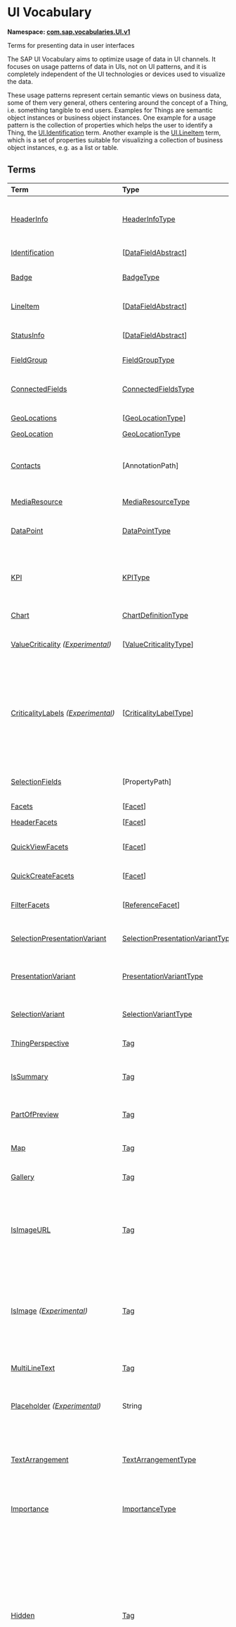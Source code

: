 # UI Vocabulary
**Namespace: [com.sap.vocabularies.UI.v1](UI.xml)**

Terms for presenting data in user interfaces

The SAP UI Vocabulary aims to optimize usage of data in UI channels.
It focuses on usage patterns of data in UIs, not on UI patterns, and it is completely independent of the
UI technologies or devices used to visualize the data.

These usage patterns represent certain semantic views on business data, some of them very general,
others centering around the concept of a Thing, i.e. something tangible to end users.
Examples for Things are semantic object instances or business object instances.
One example for a usage pattern is the collection of properties which helps the user to identify a Thing,
the [UI.Identification](#Identification) term.
Another example is the [UI.LineItem](#LineItem) term, which is a set of properties suitable for visualizing
a collection of business object instances, e.g. as a list or table.


## Terms

Term|Type|Description
:---|:---|:----------
[HeaderInfo](UI.xml#L58)|[HeaderInfoType](#HeaderInfoType)|<a name="HeaderInfo"></a>Information for the header area of an entity representation. HeaderInfo is mandatory for main entity types of the model
[Identification](UI.xml#L105)|\[[DataFieldAbstract](#DataFieldAbstract)\]|<a name="Identification"></a>Collection of fields identifying the object
[Badge](UI.xml#L110)|[BadgeType](#BadgeType)|<a name="Badge"></a>Information usually displayed in the form of a business card
[LineItem](UI.xml#L137)|\[[DataFieldAbstract](#DataFieldAbstract)\]|<a name="LineItem"></a>Collection of data fields for representation in a table or list
[StatusInfo](UI.xml#L142)|\[[DataFieldAbstract](#DataFieldAbstract)\]|<a name="StatusInfo"></a>Collection of data fields describing the status of an entity
[FieldGroup](UI.xml#L147)|[FieldGroupType](#FieldGroupType)|<a name="FieldGroup"></a>Group of fields with an optional label
[ConnectedFields](UI.xml#L161)|[ConnectedFieldsType](#ConnectedFieldsType)|<a name="ConnectedFields"></a>Group of semantically connected fields with a representation template and an optional label ([Example](UI.xml#L163))
[GeoLocations](UI.xml#L226)|\[[GeoLocationType](#GeoLocationType)\]|<a name="GeoLocations"></a>Collection of geographic locations
[GeoLocation](UI.xml#L230)|[GeoLocationType](#GeoLocationType)|<a name="GeoLocation"></a>Geographic location
[Contacts](UI.xml#L250)|\[AnnotationPath\]|<a name="Contacts"></a>Collection of contacts<p>Each collection item MUST reference an annotation of a Communication.Contact</p>
[MediaResource](UI.xml#L261)|[MediaResourceType](#MediaResourceType)|<a name="MediaResource"></a>Properties that describe a media resource
[DataPoint](UI.xml#L315)|[DataPointType](#DataPointType)|<a name="DataPoint"></a>Visualization of a single point of data, typically a number; may also be textual, e.g. a status value
[KPI](UI.xml#L619)|[KPIType](#KPIType)|<a name="KPI"></a>A Key Performance Indicator (KPI) bundles a SelectionVariant and a DataPoint, and provides details for progressive disclosure
[Chart](UI.xml#L665)|[ChartDefinitionType](#ChartDefinitionType)|<a name="Chart"></a>Visualization of multiple data points
[ValueCriticality](UI.xml#L859) *([Experimental](Common.md#Experimental))*|\[[ValueCriticalityType](#ValueCriticalityType)\]|<a name="ValueCriticality"></a>Assign criticalities to primitive values. This information can be used for semantic coloring.
[CriticalityLabels](UI.xml#L872) *([Experimental](Common.md#Experimental))*|\[[CriticalityLabelType](#CriticalityLabelType)\]|<a name="CriticalityLabels"></a>Assign labels to criticalities. This information can be used for semantic coloring. When applied to a property, a label for a criticality must be provided, if more than one value of the annotated property has been assigned to the same criticality. There must be no more than one label per criticality.
[SelectionFields](UI.xml#L893)|\[PropertyPath\]|<a name="SelectionFields"></a>Properties that might be relevant for filtering a collection of entities of this type
[Facets](UI.xml#L901)|\[[Facet](#Facet)\]|<a name="Facets"></a>Collection of facets
[HeaderFacets](UI.xml#L905)|\[[Facet](#Facet)\]|<a name="HeaderFacets"></a>Facets for additional object header information
[QuickViewFacets](UI.xml#L909)|\[[Facet](#Facet)\]|<a name="QuickViewFacets"></a>Facets that may be used for a quick overview of the object
[QuickCreateFacets](UI.xml#L913)|\[[Facet](#Facet)\]|<a name="QuickCreateFacets"></a>Facets that may be used for a (quick) create of the object
[FilterFacets](UI.xml#L917)|\[[ReferenceFacet](#ReferenceFacet)\]|<a name="FilterFacets"></a>Facets that reference UI.FieldGroup annotations to group filterable fields
[SelectionPresentationVariant](UI.xml#L978)|[SelectionPresentationVariantType](#SelectionPresentationVariantType)|<a name="SelectionPresentationVariant"></a>A SelectionPresentationVariant bundles a Selection Variant and a Presentation Variant
[PresentationVariant](UI.xml#L1002)|[PresentationVariantType](#PresentationVariantType)|<a name="PresentationVariant"></a>Defines how the result of a queried collection of entities is shaped and how this result is displayed
[SelectionVariant](UI.xml#L1081)|[SelectionVariantType](#SelectionVariantType)|<a name="SelectionVariant"></a>A SelectionVariant denotes a combination of parameters and filters to query the annotated entity set
[ThingPerspective](UI.xml#L1213)|[Tag](https://github.com/oasis-tcs/odata-vocabularies/blob/master/vocabularies/Org.OData.Core.V1.md#Tag)|<a name="ThingPerspective"></a>The annotated term is a Thing Perspective
[IsSummary](UI.xml#L1216)|[Tag](https://github.com/oasis-tcs/odata-vocabularies/blob/master/vocabularies/Org.OData.Core.V1.md#Tag)|<a name="IsSummary"></a>This Facet and all included Facets are the summary of the thing. At most one Facet of a thing can be tagged with this term
[PartOfPreview](UI.xml#L1220)|[Tag](https://github.com/oasis-tcs/odata-vocabularies/blob/master/vocabularies/Org.OData.Core.V1.md#Tag)|<a name="PartOfPreview"></a>This Facet and all included Facets are part of the Thing preview
[Map](UI.xml#L1224)|[Tag](https://github.com/oasis-tcs/odata-vocabularies/blob/master/vocabularies/Org.OData.Core.V1.md#Tag)|<a name="Map"></a>Target MUST reference a UI.GeoLocation, Communication.Address or a collection of these
[Gallery](UI.xml#L1228)|[Tag](https://github.com/oasis-tcs/odata-vocabularies/blob/master/vocabularies/Org.OData.Core.V1.md#Tag)|<a name="Gallery"></a>Target MUST reference a UI.MediaResource
[IsImageURL](UI.xml#L1233)|[Tag](https://github.com/oasis-tcs/odata-vocabularies/blob/master/vocabularies/Org.OData.Core.V1.md#Tag)|<a name="IsImageURL"></a>Properties and terms annotated with this term MUST contain a valid URL referencing an resource with a MIME type image<p>Can be annotated with:<ul><li>[IsNaturalPerson](Common.md#IsNaturalPerson)</li></ul></p>
[IsImage](UI.xml#L1243) *([Experimental](Common.md#Experimental))*|[Tag](https://github.com/oasis-tcs/odata-vocabularies/blob/master/vocabularies/Org.OData.Core.V1.md#Tag)|<a name="IsImage"></a>Properties annotated with this term MUST be a stream property annotated with a MIME type image<p>Can be annotated with:<ul><li>[IsNaturalPerson](Common.md#IsNaturalPerson)</li></ul></p>
[MultiLineText](UI.xml#L1254)|[Tag](https://github.com/oasis-tcs/odata-vocabularies/blob/master/vocabularies/Org.OData.Core.V1.md#Tag)|<a name="MultiLineText"></a>Properties annotated with this annotation should be rendered as multi-line text (e.g. text area)
[Placeholder](UI.xml#L1259) *([Experimental](Common.md#Experimental))*|String|<a name="Placeholder"></a>A short, human-readable text that gives a hint or an example to help the user with data entry
[TextArrangement](UI.xml#L1265)|[TextArrangementType](#TextArrangementType)|<a name="TextArrangement"></a>Describes the arrangement of a code or ID value and its text<p>If used for a single property the Common.Text annotation is annotated</p>
[Importance](UI.xml#L1292)|[ImportanceType](#ImportanceType)|<a name="Importance"></a>Expresses the importance of e.g. a DataField or an annotation
[Hidden](UI.xml#L1307)|[Tag](https://github.com/oasis-tcs/odata-vocabularies/blob/master/vocabularies/Org.OData.Core.V1.md#Tag)|<a name="Hidden"></a>Properties or facets (see UI.Facet) annotated with this term will not be rendered if the annotation evaluates to true.<p>Hidden properties usually carry technical information that is used for application control and is of no direct interest to end users. The annotation value may be an expression to dynamically hide or render the annotated feature. If a navigation property is annotated with `Hidden` true, all subsequent parts are hidden - independent of their own potential `Hidden` annotations.</p>
[CreateHidden](UI.xml#L1315)|[Tag](https://github.com/oasis-tcs/odata-vocabularies/blob/master/vocabularies/Org.OData.Core.V1.md#Tag)|<a name="CreateHidden"></a>EntitySets annotated with this term can control the visibility of the Create operation dynamically<p>The annotation value should be a path to another property from a related entity.</p>
[UpdateHidden](UI.xml#L1320)|[Tag](https://github.com/oasis-tcs/odata-vocabularies/blob/master/vocabularies/Org.OData.Core.V1.md#Tag)|<a name="UpdateHidden"></a>EntitySets annotated with this term can control the visibility of the Edit/Save operation dynamically<p>The annotation value should be a path to another property from the same or a related entity.</p>
[DeleteHidden](UI.xml#L1325)|[Tag](https://github.com/oasis-tcs/odata-vocabularies/blob/master/vocabularies/Org.OData.Core.V1.md#Tag)|<a name="DeleteHidden"></a>EntitySets annotated with this term can control the visibility of the Delete operation dynamically<p>The annotation value should be a path to another property from the same or a related entity.</p>
[HiddenFilter](UI.xml#L1330)|[Tag](https://github.com/oasis-tcs/odata-vocabularies/blob/master/vocabularies/Org.OData.Core.V1.md#Tag)|<a name="HiddenFilter"></a>Properties annotated with this term will not be rendered as filter criteria if the annotation evaluates to true.<p>Properties annotated with `HiddenFilter` are intended as parts of a `$filter` expression that cannot be directly influenced by end users. The properties will be rendered in all other places, e.g. table columns or form fields. This is in contrast to properties annotated with [Hidden](#Hidden) that are not rendered at all. If a navigation property is annotated with `HiddenFilter` true, all subsequent parts are hidden in filter - independent of their own potential `HiddenFilter` annotations.</p>
[DataFieldDefault](UI.xml#L1339)|[DataFieldAbstract](#DataFieldAbstract)|<a name="DataFieldDefault"></a>Default representation of a property as a datafield, e.g. when the property is added as a table column or form field via personalization<p>Only concrete subtypes of [DataFieldAbstract](#DataFieldAbstract) can be used for a DataFieldDefault. For type [DataField](#DataField) and its subtypes the annotation target SHOULD be the same property that is referenced via a path expression in the `Value` of the datafield.</p>
[Criticality](UI.xml#L1524)|[CriticalityType](#CriticalityType)|<a name="Criticality"></a>Service-calculated criticality, alternative to UI.CriticalityCalculation
[CriticalityCalculation](UI.xml#L1528)|[CriticalityCalculationType](#CriticalityCalculationType)|<a name="CriticalityCalculation"></a>Parameters for client-calculated criticality, alternative to UI.Criticality
[OrderBy](UI.xml#L1532) *([Experimental](Common.md#Experimental))*|PropertyPath|<a name="OrderBy"></a>Sort by the referenced property instead of by the annotated property<p>Example: annotated property `SizeCode` has string values XS, S, M, L, XL, referenced property SizeOrder has numeric values -2, -1, 0, 1, 2. Numeric ordering by SizeOrder will be more understandable than lexicographic ordering by SizeCode.</p>
[ParameterDefaultValue](UI.xml#L1538) *([Experimental](Common.md#Experimental))*|PrimitiveType|<a name="ParameterDefaultValue"></a>Define default values for action parameters<p>For unbound actions the default value can either be a constant expression, or a dynamic expression using absolute paths, e.g. singletons or function import results. Whereas for bound actions the bound entity and its properties and associated properties can be used as default values</p>
[RecommendationState](UI.xml#L1545)|[RecommendationStateType](#RecommendationStateType)|<a name="RecommendationState"></a>Indicates whether a field contains or has a recommended value<p>Intelligent systems can help users by recommending input the user may "prefer".</p>
[RecommendationList](UI.xml#L1575)|[RecommendationListType](#RecommendationListType)|<a name="RecommendationList"></a>Specifies how to get a list of recommended values for a property or parameter<p>Intelligent systems can help users by recommending input the user may "prefer".</p>
[ExcludeFromNavigationContext](UI.xml#L1607)|[Tag](https://github.com/oasis-tcs/odata-vocabularies/blob/master/vocabularies/Org.OData.Core.V1.md#Tag)|<a name="ExcludeFromNavigationContext"></a>The contents of this property must not be propagated to the app-to-app navigation context

## <a name="HeaderInfoType"></a>[HeaderInfoType](UI.xml#L62)


Property|Type|Description
:-------|:---|:----------
[TypeName](UI.xml#L63)|String|Name of the main entity type
[TypeNamePlural](UI.xml#L67)|String|Plural form of the name of the main entity type
[Title](UI.xml#L71)|[DataFieldAbstract](#DataFieldAbstract)|Title, e.g. for overview pages<p>This can be a [DataField](#DataField) and any of its children, or a [DataFieldForAnnotation](#DataFieldForAnnotation) targeting [ConnectedFields](#ConnectedFields).</p>
[Description](UI.xml#L81)|[DataFieldAbstract](#DataFieldAbstract)|Description, e.g. for overview pages<p>This can be a [DataField](#DataField) and any of its children, or a [DataFieldForAnnotation](#DataFieldForAnnotation) targeting [ConnectedFields](#ConnectedFields).</p>
[ImageUrl](UI.xml#L91)|URL|Image URL for an instance of the entity type. If the property ImageUrl has a valid value, it can be used for the visualization of the instance. If it is not available or not valid the property TypeImageUrl can be used instead.
[TypeImageUrl](UI.xml#L95)|URL|Image URL for the entity type
[Initials](UI.xml#L99) *([Experimental](Common.md#Experimental))*|String|Latin letters to be used in case no ImageUrl or TypeImageUrl is present

## <a name="BadgeType"></a>[BadgeType](UI.xml#L114)


Property|Type|Description
:-------|:---|:----------
[HeadLine](UI.xml#L115)|[DataField](#DataField)|Headline
[Title](UI.xml#L118)|[DataField](#DataField)|Title
[ImageUrl](UI.xml#L121)|URL|Image URL for an instance of the entity type. If the property ImageUrl has a valid value, it can be used for the visualization of the instance. If it is not available or not valid the property TypeImageUrl can be used instead.
[TypeImageUrl](UI.xml#L125)|URL|Image URL for the entity type
[MainInfo](UI.xml#L129)|[DataField](#DataField)|Main information on the business card
[SecondaryInfo](UI.xml#L132)|[DataField](#DataField)|Additional information on the business card

## <a name="FieldGroupType"></a>[FieldGroupType](UI.xml#L151)


Property|Type|Description
:-------|:---|:----------
[Label](UI.xml#L152)|String|Label for the field group
[Data](UI.xml#L156)|\[[DataFieldAbstract](#DataFieldAbstract)\]|Collection of data fields

## <a name="ConnectedFieldsType"></a>[ConnectedFieldsType](UI.xml#L188)
Group of semantically connected fields with a representation template and an optional label

Property|Type|Description
:-------|:---|:----------
[Label](UI.xml#L190)|String|Label for the connected fields
[Template](UI.xml#L194)|String|Template for representing the connected fields<p>Template variables are identifiers enclosed in curly braces, e.g. `{MaterialName} - {MaterialClassName}`. The `Data` collection assigns values to the template variables.</p>
[Data](UI.xml#L199)|[Dictionary](https://github.com/oasis-tcs/odata-vocabularies/blob/master/vocabularies/Org.OData.Core.V1.md#Dictionary)|Dictionary of template variables<p>Each template variable used in `Template` must be assigned a value here. The value must be of type [DataFieldAbstract](#DataFieldAbstract)</p>

## <a name="GeoLocationType"></a>[GeoLocationType](UI.xml#L234)
Properties that define a geographic location

Property|Type|Description
:-------|:---|:----------
[Latitude](UI.xml#L236)|Double|Geographic latitude
[Longitude](UI.xml#L239)|Double|Geographic longitude
[Location](UI.xml#L242)|GeographyPoint|A point in a round-earth coordinate system
[Address](UI.xml#L245)|[AddressType](Communication.md#AddressType)|vCard-style address

## <a name="MediaResourceType"></a>[MediaResourceType](UI.xml#L265)


Property|Type|Description
:-------|:---|:----------
[Url](UI.xml#L266)|URL|URL of media resource
[ContentType](UI.xml#L270)|MediaType|Content type, such as application/pdf, video/x-flv, image/jpeg
[ByteSize](UI.xml#L274)|Int64|Resource size in bytes
[ChangedAt](UI.xml#L277)|DateTimeOffset|Date of last change
[Thumbnail](UI.xml#L280)|[ImageType](#ImageType)|Thumbnail image
[Title](UI.xml#L283)|[DataField](#DataField)|Resource title
[Description](UI.xml#L286)|[DataField](#DataField)|Resource description

## <a name="ImageType"></a>[ImageType](UI.xml#L290)


Property|Type|Description
:-------|:---|:----------
[Url](UI.xml#L291)|URL|URL of image
[Width](UI.xml#L295)|String|Width of image
[Height](UI.xml#L298)|String|Height of image

## <a name="DataPointType"></a>[DataPointType](UI.xml#L319)


Property|Type|Description
:-------|:---|:----------
[Title](UI.xml#L320)|String|Title of the data point
[Description](UI.xml#L324)|String|Short description
[LongDescription](UI.xml#L328)|String|Full description
[Value](UI.xml#L332)|PrimitiveType|Numeric value<p>The value is typically provided via a `Path` construct. The path MUST lead to a direct property of the same entity type or a property of a complex property (recursively) of that entity type, navigation segments are not allowed.<br/>It could be annotated with either `UoM.ISOCurrency` or `UoM.Unit`. Percentage values are annotated with `UoM.Unit = '%'`. A renderer should take an optional `Common.Text` annotation into consideration.</p>
[TargetValue](UI.xml#L344)|PrimitiveType|Target value
[ForecastValue](UI.xml#L347)|PrimitiveType|Forecast value
[MinimumValue](UI.xml#L350)|Decimal|Minimum value (for output rendering)
[MaximumValue](UI.xml#L353)|Decimal|Maximum value (for output rendering)
[ValueFormat](UI.xml#L356)|[NumberFormat](#NumberFormat)|Number format
[Visualization](UI.xml#L359)|[VisualizationType](#VisualizationType)|Preferred visualization
[SampleSize](UI.xml#L362)|PrimitiveType|Sample size used for the determination of the data point; should contain just integer value as Edm.Byte, Edm.SByte, Edm.Intxx, and Edm.Decimal with scale 0.
[ReferencePeriod](UI.xml#L369)|[ReferencePeriod](#ReferencePeriod)|Reference period
[Criticality](UI.xml#L372)|[CriticalityType](#CriticalityType)|Service-calculated criticality, alternative to CriticalityCalculation
[CriticalityLabels](UI.xml#L375)|AnnotationPath|Custom labels for the criticality legend. Annotation path MUST end in UI.CriticalityLabels
[CriticalityRepresentation](UI.xml#L383) *([Experimental](Common.md#Experimental))*|[CriticalityRepresentationType](#CriticalityRepresentationType)|Decides if criticality is visualized in addition by means of an icon
[CriticalityCalculation](UI.xml#L387)|[CriticalityCalculationType](#CriticalityCalculationType)|Parameters for client-calculated criticality, alternative to Criticality
[Trend](UI.xml#L390)|[TrendType](#TrendType)|Service-calculated trend, alternative to TrendCalculation
[TrendCalculation](UI.xml#L393)|[TrendCalculationType](#TrendCalculationType)|Parameters for client-calculated trend, alternative to Trend
[Responsible](UI.xml#L396)|[ContactType](Communication.md#ContactType)|Contact person

## <a name="NumberFormat"></a>[NumberFormat](UI.xml#L401)
Describes how to visualise a number

Property|Type|Description
:-------|:---|:----------
[ScaleFactor](UI.xml#L403)|Decimal|Display value in *ScaleFactor* units, e.g. 1000 for k (kilo), 1e6 for M (Mega)
[NumberOfFractionalDigits](UI.xml#L406)|Byte|Number of fractional digits of the scaled value to be visualized

## <a name="VisualizationType"></a>[VisualizationType](UI.xml#L411)


Member|Value|Description
:-----|----:|:----------
[Number](UI.xml#L412)|0|Visualize as a number
[BulletChart](UI.xml#L415)|1|Visualize as bullet chart - requires TargetValue
[Progress](UI.xml#L418)|2|Visualize as progress indicator - requires TargetValue
[Rating](UI.xml#L421)|3|Visualize as partially or completely filled stars/hearts/... - requires TargetValue
[Donut](UI.xml#L424)|4|Visualize as donut, optionally with missing segment - requires TargetValue
[DeltaBulletChart](UI.xml#L427)|5|Visualize as delta bullet chart - requires TargetValue

## <a name="ReferencePeriod"></a>[ReferencePeriod](UI.xml#L432)
Reference period

Property|Type|Description
:-------|:---|:----------
[Description](UI.xml#L434)|String|Short description of the reference period
[Start](UI.xml#L438)|DateTimeOffset|Start of the reference period
[End](UI.xml#L441)|DateTimeOffset|End of the reference period

## <a name="CriticalityType"></a>[CriticalityType](UI.xml#L446)
Criticality of a value or status, represented e.g. via semantic colors (https://experience.sap.com/fiori-design-web/foundation/colors/#semantic-colors)

Member|Value|Description
:-----|----:|:----------
[VeryNegative](UI.xml#L448) *([Experimental](Common.md#Experimental))*|-1|Very negative / dark-red status - risk - out of stock - late
[Neutral](UI.xml#L452)|0|Neutral / grey status - inactive - open - in progress
[Negative](UI.xml#L455)|1|Negative / red status - attention - overload - alert
[Critical](UI.xml#L458)|2|Critical / orange status - warning
[Positive](UI.xml#L461)|3|Positive / green status - completed - available - on track - acceptable
[VeryPositive](UI.xml#L464) *([Experimental](Common.md#Experimental))*|4|Very positive / blue status - above max stock - excess

## <a name="CriticalityCalculationType"></a>[CriticalityCalculationType](UI.xml#L470): [CriticalityThresholdsType](#CriticalityThresholdsType)
Describes how to calculate the criticality of a value depending on the improvement direction


The calculation is done by comparing a value to the threshold values relevant for the specified improvement direction.

The value to be compared is
  - Value - if ReferenceValue is not specified
  - Value sub ReferenceValue – if ReferenceValue is specified and IsRelativeDifference is not specified or specified as false
  - (Value sub ReferenceValue) divBy ReferenceValue – if ReferenceValue is specified and IsRelativeDifference is specified as true

For improvement direction `Target`, the criticality is calculated using both low and high threshold values. It will be
  - Positive if the value is greater than or equal to AcceptanceRangeLowValue and lower than or equal to AcceptanceRangeHighValue
  - Neutral if the value is greater than or equal to ToleranceRangeLowValue and lower than AcceptanceRangeLowValue OR greater than AcceptanceRangeHighValue and lower than or equal to ToleranceRangeHighValue
  - Critical if the value is greater than or equal to DeviationRangeLowValue and lower than ToleranceRangeLowValue OR greater than ToleranceRangeHighValue  and lower than or equal to DeviationRangeHighValue
  - Negative if the value is lower than DeviationRangeLowValue or greater than DeviationRangeHighValue

For improvement direction `Minimize`, the criticality is calculated using the high threshold values. It is
  - Positive if the value is lower than or equal to AcceptanceRangeHighValue
  - Neutral if the value is  greater than AcceptanceRangeHighValue and lower than or equal to ToleranceRangeHighValue
  - Critical if the value is greater than ToleranceRangeHighValue and lower than or equal to DeviationRangeHighValue
  - Negative if the value is greater than DeviationRangeHighValue

For improvement direction `Maximize`, the criticality is calculated using the low threshold values. It is
  - Positive if the value is greater than or equal to AcceptanceRangeLowValue
  - Neutral if the value is less than AcceptanceRangeLowValue and greater than or equal to ToleranceRangeLowValue
  - Critical if the value is lower than ToleranceRangeLowValue and greater than or equal to DeviationRangeLowValue
  - Negative if the value is lower than DeviationRangeLowValue

Thresholds are optional. For unassigned values, defaults are determined in this order:
  - For DeviationRange, an omitted LowValue translates into the smallest possible number (-INF), an omitted HighValue translates into the largest possible number (+INF)
  - For ToleranceRange, an omitted LowValue will be initialized with DeviationRangeLowValue, an omitted HighValue will be initialized with DeviationRangeHighValue
  - For AcceptanceRange, an omitted LowValue will be initialized with ToleranceRangeLowValue, an omitted HighValue will be initialized with ToleranceRangeHighValue
          

Property|Type|Description
:-------|:---|:----------
[*AcceptanceRangeLowValue*](UI.xml#L525)|PrimitiveType|Lowest value that is considered positive
[*AcceptanceRangeHighValue*](UI.xml#L528)|PrimitiveType|Highest value that is considered positive
[*ToleranceRangeLowValue*](UI.xml#L531)|PrimitiveType|Lowest value that is considered neutral
[*ToleranceRangeHighValue*](UI.xml#L534)|PrimitiveType|Highest value that is considered neutral
[*DeviationRangeLowValue*](UI.xml#L537)|PrimitiveType|Lowest value that is considered critical
[*DeviationRangeHighValue*](UI.xml#L540)|PrimitiveType|Highest value that is considered critical
[ReferenceValue](UI.xml#L505) *([Experimental](Common.md#Experimental))*|PrimitiveType|Reference value for the calculation, e.g. number of sales for the last year
[IsRelativeDifference](UI.xml#L509) *([Experimental](Common.md#Experimental))*|Boolean|Calculate with a relative difference
[ImprovementDirection](UI.xml#L513)|[ImprovementDirectionType](#ImprovementDirectionType)|Describes in which direction the value improves
[ConstantThresholds](UI.xml#L516) *([Experimental](Common.md#Experimental))*|\[[LevelThresholdsType](#LevelThresholdsType)\]|List of thresholds depending on the aggregation level as a set of constant values<p>Constant thresholds shall only be used in order to refine constant values given for the data point overall (aggregation level with empty collection of property paths), but not if the thresholds are based on other measure elements.</p>

## <a name="CriticalityThresholdsType"></a>[CriticalityThresholdsType](UI.xml#L523)
Thresholds for calculating the criticality of a value

**Derived Types:**
- [CriticalityCalculationType](#CriticalityCalculationType)
- [LevelThresholdsType](#LevelThresholdsType)

Property|Type|Description
:-------|:---|:----------
[AcceptanceRangeLowValue](UI.xml#L525)|PrimitiveType|Lowest value that is considered positive
[AcceptanceRangeHighValue](UI.xml#L528)|PrimitiveType|Highest value that is considered positive
[ToleranceRangeLowValue](UI.xml#L531)|PrimitiveType|Lowest value that is considered neutral
[ToleranceRangeHighValue](UI.xml#L534)|PrimitiveType|Highest value that is considered neutral
[DeviationRangeLowValue](UI.xml#L537)|PrimitiveType|Lowest value that is considered critical
[DeviationRangeHighValue](UI.xml#L540)|PrimitiveType|Highest value that is considered critical

## <a name="ImprovementDirectionType"></a>[ImprovementDirectionType](UI.xml#L545)
Describes which direction of a value change is seen as an improvement

Member|Value|Description
:-----|----:|:----------
[Minimize](UI.xml#L547)|1|Lower is better
[Target](UI.xml#L550)|2|Closer to the target is better
[Maximize](UI.xml#L553)|3|Higher is better

## <a name="LevelThresholdsType"></a>[LevelThresholdsType](UI.xml#L558): [CriticalityThresholdsType](#CriticalityThresholdsType) *([Experimental](Common.md#Experimental))*
Thresholds for an aggregation level

Property|Type|Description
:-------|:---|:----------
[*AcceptanceRangeLowValue*](UI.xml#L525)|PrimitiveType|Lowest value that is considered positive
[*AcceptanceRangeHighValue*](UI.xml#L528)|PrimitiveType|Highest value that is considered positive
[*ToleranceRangeLowValue*](UI.xml#L531)|PrimitiveType|Lowest value that is considered neutral
[*ToleranceRangeHighValue*](UI.xml#L534)|PrimitiveType|Highest value that is considered neutral
[*DeviationRangeLowValue*](UI.xml#L537)|PrimitiveType|Lowest value that is considered critical
[*DeviationRangeHighValue*](UI.xml#L540)|PrimitiveType|Highest value that is considered critical
[AggregationLevel](UI.xml#L561)|\[PropertyPath\]|An unordered tuple of dimensions, i.e. properties which are intended to be used for grouping in aggregating requests. In analytical UIs, e.g. an analytical chart, the aggregation level typically corresponds to the visible dimensions.

## <a name="TrendType"></a>[TrendType](UI.xml#L566)
The trend of a value

Member|Value|Description
:-----|----:|:----------
[StrongUp](UI.xml#L568)|1|Value grows strongly
[Up](UI.xml#L571)|2|Value grows
[Sideways](UI.xml#L574)|3|Value does not significantly grow or shrink
[Down](UI.xml#L577)|4|Value shrinks
[StrongDown](UI.xml#L580)|5|Value shrinks strongly

## <a name="TrendCalculationType"></a>[TrendCalculationType](UI.xml#L585)
Describes how to calculate the trend of a value


By default, the calculation is done by comparing the difference between Value and ReferenceValue to the threshold values.
If IsRelativeDifference is set, the difference of Value and ReferenceValue is divided by ReferenceValue and the relative difference is compared.

The trend is
  - StrongUp if the difference is greater than or equal to StrongUpDifference
  - Up if the difference is less than StrongUpDifference and greater than or equal to UpDifference
  - Sideways if the difference  is less than UpDifference and greater than DownDifference
  - Down if the difference is greater than StrongDownDifference and lower than or equal to DownDifference
  - StrongDown if the difference is lower than or equal to StrongDownDifference

Property|Type|Description
:-------|:---|:----------
[ReferenceValue](UI.xml#L599)|PrimitiveType|Reference value for the calculation, e.g. number of sales for the last year
[IsRelativeDifference](UI.xml#L602)|Boolean|Calculate with a relative difference
[UpDifference](UI.xml#L605)|Decimal|Threshold for Up
[StrongUpDifference](UI.xml#L608)|Decimal|Threshold for StrongUp
[DownDifference](UI.xml#L611)|Decimal|Threshold for Down
[StrongDownDifference](UI.xml#L614)|Decimal|Threshold for StrongDown

## <a name="KPIType"></a>[KPIType](UI.xml#L625)


Property|Type|Description
:-------|:---|:----------
[ID](UI.xml#L626)|String|Optional identifier to reference this instance from an external context
[ShortDescription](UI.xml#L631) *([Experimental](Common.md#Experimental))*|String|Very short description
[SelectionVariant](UI.xml#L636)|[SelectionVariantType](#SelectionVariantType)|Selection variant, either specified inline or referencing another annotation via Path
[DataPoint](UI.xml#L639)|[DataPointType](#DataPointType)|Data point, either specified inline or referencing another annotation via Path
[AdditionalDataPoints](UI.xml#L642)|\[[DataPointType](#DataPointType)\]|Additional data points, either specified inline or referencing another annotation via Path<p>Additional data points are typically related to the main data point and provide complementing information or could be used for comparisons</p>
[Detail](UI.xml#L646)|[KPIDetailType](#KPIDetailType)|Contains information about KPI details, especially drill-down presentations

## <a name="KPIDetailType"></a>[KPIDetailType](UI.xml#L650)


Property|Type|Description
:-------|:---|:----------
[DefaultPresentationVariant](UI.xml#L651)|[PresentationVariantType](#PresentationVariantType)|Presentation variant, either specified inline or referencing another annotation via Path
[AlternativePresentationVariants](UI.xml#L654)|\[[PresentationVariantType](#PresentationVariantType)\]|A list of alternative presentation variants, either specified inline or referencing another annotation via Path
[SemanticObject](UI.xml#L657)|String|Name of the Semantic Object. If not specified, use Semantic Object annotated at the property referenced in KPI/DataPoint/Value
[Action](UI.xml#L660)|String|Name of the Action on the Semantic Object. If not specified, let user choose which of the available actions to trigger.

## <a name="ChartDefinitionType"></a>[ChartDefinitionType](UI.xml#L669)


Property|Type|Description
:-------|:---|:----------
[Title](UI.xml#L670)|String|Title of the chart
[Description](UI.xml#L674)|String|Short description
[ChartType](UI.xml#L678)|[ChartType](#ChartType)|Chart type
[AxisScaling](UI.xml#L681)|[ChartAxisScalingType](#ChartAxisScalingType)|Describes the scale of the chart value axes
[Measures](UI.xml#L684)|\[PropertyPath\]|Measures of the chart, e.g. size and color in a bubble chart
[MeasureAttributes](UI.xml#L687)|\[[ChartMeasureAttributeType](#ChartMeasureAttributeType)\]|Describes Attributes for Measures. All Measures used in this collection must also be part of the Measures Property.
[Dimensions](UI.xml#L692)|\[PropertyPath\]|Dimensions of the chart, e.g. x- and y-axis of a bubble chart
[DimensionAttributes](UI.xml#L695)|\[[ChartDimensionAttributeType](#ChartDimensionAttributeType)\]|Describes Attributes for Dimensions. All Dimensions used in this collection must also be part of the Dimensions Property.
[Actions](UI.xml#L700)|\[[DataFieldForActionAbstract](#DataFieldForActionAbstract)\]|Available actions

## <a name="ChartType"></a>[ChartType](UI.xml#L705)


Member|Value|Description
:-----|----:|:----------
[Column](UI.xml#L706)|0|
[ColumnStacked](UI.xml#L707)|1|
[ColumnDual](UI.xml#L708)|2|
[ColumnStackedDual](UI.xml#L709)|3|
[ColumnStacked100](UI.xml#L710)|4|
[ColumnStackedDual100](UI.xml#L711)|5|
[Bar](UI.xml#L712)|6|
[BarStacked](UI.xml#L713)|7|
[BarDual](UI.xml#L714)|8|
[BarStackedDual](UI.xml#L715)|9|
[BarStacked100](UI.xml#L716)|10|
[BarStackedDual100](UI.xml#L717)|11|
[Area](UI.xml#L718)|12|
[AreaStacked](UI.xml#L719)|13|
[AreaStacked100](UI.xml#L720)|14|
[HorizontalArea](UI.xml#L721)|15|
[HorizontalAreaStacked](UI.xml#L722)|16|
[HorizontalAreaStacked100](UI.xml#L723)|17|
[Line](UI.xml#L724)|18|
[LineDual](UI.xml#L725)|19|
[Combination](UI.xml#L726)|20|
[CombinationStacked](UI.xml#L727)|21|
[CombinationDual](UI.xml#L728)|22|
[CombinationStackedDual](UI.xml#L729)|23|
[HorizontalCombinationStacked](UI.xml#L730)|24|
[Pie](UI.xml#L731)|25|
[Donut](UI.xml#L732)|26|
[Scatter](UI.xml#L733)|27|
[Bubble](UI.xml#L734)|28|
[Radar](UI.xml#L735)|29|
[HeatMap](UI.xml#L736)|30|
[TreeMap](UI.xml#L737)|31|
[Waterfall](UI.xml#L738)|32|
[Bullet](UI.xml#L739)|33|
[VerticalBullet](UI.xml#L740)|34|
[HorizontalWaterfall](UI.xml#L741)|35|
[HorizontalCombinationDual](UI.xml#L742)|36|
[HorizontalCombinationStackedDual](UI.xml#L743)|37|
[Donut100](UI.xml#L744) *([Experimental](Common.md#Experimental))*|38|

## <a name="ChartAxisScalingType"></a>[ChartAxisScalingType](UI.xml#L750)


Property|Type|Description
:-------|:---|:----------
[ScaleBehavior](UI.xml#L751)|[ChartAxisScaleBehaviorType](#ChartAxisScaleBehaviorType)|Scale is fixed or adapts automatically to rendered values
[AutoScaleBehavior](UI.xml#L754)|[ChartAxisAutoScaleBehaviorType](#ChartAxisAutoScaleBehaviorType)|Settings for automatic scaling
[FixedScaleMultipleStackedMeasuresBoundaryValues](UI.xml#L757)|[FixedScaleMultipleStackedMeasuresBoundaryValuesType](#FixedScaleMultipleStackedMeasuresBoundaryValuesType)|Boundary values for fixed scaling of a stacking chart type with multiple measures

## <a name="ChartAxisScaleBehaviorType"></a>[ChartAxisScaleBehaviorType](UI.xml#L762)


Member|Value|Description
:-----|----:|:----------
[AutoScale](UI.xml#L763)|0|Value axes scale automatically
[FixedScale](UI.xml#L766)|1|Fixed minimum and maximum values are applied, which are derived from the @UI.MeasureAttributes.DataPoint/MinimumValue and .../MaximumValue annotation by default. For stacking chart types with multiple measures, they are taken from ChartAxisScalingType/FixedScaleMultipleStackedMeasuresBoundaryValues.

## <a name="ChartAxisAutoScaleBehaviorType"></a>[ChartAxisAutoScaleBehaviorType](UI.xml#L775)


Property|Type|Description
:-------|:---|:----------
[ZeroAlwaysVisible](UI.xml#L776)|Boolean|Forces the value axis to always display the zero value
[DataScope](UI.xml#L779)|[ChartAxisAutoScaleDataScopeType](#ChartAxisAutoScaleDataScopeType)|Determines the automatic scaling

## <a name="ChartAxisAutoScaleDataScopeType"></a>[ChartAxisAutoScaleDataScopeType](UI.xml#L784)


Member|Value|Description
:-----|----:|:----------
[DataSet](UI.xml#L785)|0|Minimum and maximum axes values are determined from the entire data set
[VisibleData](UI.xml#L788)|1|Minimum and maximum axes values are determined from the currently visible data. Scrolling will change the scale.

## <a name="FixedScaleMultipleStackedMeasuresBoundaryValuesType"></a>[FixedScaleMultipleStackedMeasuresBoundaryValuesType](UI.xml#L793)


Property|Type|Description
:-------|:---|:----------
[MinimumValue](UI.xml#L794)|Decimal|Minimum value on value axes
[MaximumValue](UI.xml#L797)|Decimal|Maximum value on value axes

## <a name="ChartDimensionAttributeType"></a>[ChartDimensionAttributeType](UI.xml#L802)


Property|Type|Description
:-------|:---|:----------
[Dimension](UI.xml#L803)|PropertyPath|
[Role](UI.xml#L804)|[ChartDimensionRoleType](#ChartDimensionRoleType)|
[HierarchyLevel](UI.xml#L805) *([Experimental](Common.md#Experimental))*|Int32|For a dimension with a hierarchy, members are selected from this level. The root node of the hierarchy is at level 0.
[ValuesForSequentialColorLevels](UI.xml#L809) *([Experimental](Common.md#Experimental))*|\[String\]|All values in this collection should be assigned to levels of the same color.
[EmphasizedValues](UI.xml#L813) *([Experimental](Common.md#Experimental))*|\[String\]|All values in this collection should be emphasized.
[EmphasisLabels](UI.xml#L817) *([Experimental](Common.md#Experimental))*|[EmphasisLabelType](#EmphasisLabelType)|Assign a label to values with an emphasized representation. This is required, if more than one emphasized value has been specified.

## <a name="ChartMeasureAttributeType"></a>[ChartMeasureAttributeType](UI.xml#L823)


Property|Type|Description
:-------|:---|:----------
[Measure](UI.xml#L824)|PropertyPath|
[Role](UI.xml#L825)|[ChartMeasureRoleType](#ChartMeasureRoleType)|
[DataPoint](UI.xml#L826)|AnnotationPath|Annotation path MUST end in @UI.DataPoint and the data point's Value MUST be the same property as in Measure
[UseSequentialColorLevels](UI.xml#L834) *([Experimental](Common.md#Experimental))*|Boolean|All measures for which this setting is true should be assigned to levels of the same color.

## <a name="ChartDimensionRoleType"></a>[ChartDimensionRoleType](UI.xml#L840)


Member|Value|Description
:-----|----:|:----------
[Category](UI.xml#L841)|0|
[Series](UI.xml#L842)|1|
[Category2](UI.xml#L843)|2|

## <a name="ChartMeasureRoleType"></a>[ChartMeasureRoleType](UI.xml#L846)


Member|Value|Description
:-----|----:|:----------
[Axis1](UI.xml#L847)|0|
[Axis2](UI.xml#L848)|1|
[Axis3](UI.xml#L849)|2|

## <a name="EmphasisLabelType"></a>[EmphasisLabelType](UI.xml#L852) *([Experimental](Common.md#Experimental))*
Assigns a label to the set of emphasized values and optionally also for non-emphasized values. This information can be used for semantic coloring.

Property|Type|Description
:-------|:---|:----------
[EmphasizedValuesLabel](UI.xml#L855)|String|
[NonEmphasizedValuesLabel](UI.xml#L856)|String|

## <a name="ValueCriticalityType"></a>[ValueCriticalityType](UI.xml#L863) *([Experimental](Common.md#Experimental))*
Assigns a fixed criticality to a primitive value. This information can be used for semantic coloring.

Property|Type|Description
:-------|:---|:----------
[Value](UI.xml#L866)|PrimitiveType|MUST be a fixed value of primitive type
[Criticality](UI.xml#L869)|[CriticalityType](#CriticalityType)|

## <a name="CriticalityLabelType"></a>[CriticalityLabelType](UI.xml#L883) *([Experimental](Common.md#Experimental))*
Assigns a label to a criticality. This information can be used for semantic coloring.

Property|Type|Description
:-------|:---|:----------
[Criticality](UI.xml#L886)|[CriticalityType](#CriticalityType)|
[Label](UI.xml#L887)|String|Criticality label

## <a name="Facet"></a>[*Facet*](UI.xml#L921)
Abstract base type for facets

**Derived Types:**
- [CollectionFacet](#CollectionFacet)
- [ReferenceFacet](#ReferenceFacet)
- [ReferenceURLFacet](#ReferenceURLFacet)

Property|Type|Description
:-------|:---|:----------
[Label](UI.xml#L923)|String|Facet label
[ID](UI.xml#L927)|String|Unique identifier of a facet. ID should be stable, as long as the perceived semantics of the facet is unchanged.

## <a name="CollectionFacet"></a>[CollectionFacet](UI.xml#L931): [Facet](#Facet)
Collection of facets

Property|Type|Description
:-------|:---|:----------
[*Label*](UI.xml#L923)|String|Facet label
[*ID*](UI.xml#L927)|String|Unique identifier of a facet. ID should be stable, as long as the perceived semantics of the facet is unchanged.
[Facets](UI.xml#L933)|\[[Facet](#Facet)\]|Nested facets. An empty collection may be used as a placeholder for content added via extension points.

## <a name="ReferenceFacet"></a>[ReferenceFacet](UI.xml#L937): [Facet](#Facet)
Facet that refers to a thing perspective, e.g. LineItem

Property|Type|Description
:-------|:---|:----------
[*Label*](UI.xml#L923)|String|Facet label
[*ID*](UI.xml#L927)|String|Unique identifier of a facet. ID should be stable, as long as the perceived semantics of the facet is unchanged.
[Target](UI.xml#L939)|AnnotationPath|Referenced information: Communication.Contact, Communication.Address, or a term that is tagged with UI.ThingPerspective, e.g. UI.StatusInfo, UI.LineItem, UI.Identification, UI.FieldGroup, UI.Badge

## <a name="ReferenceURLFacet"></a>[ReferenceURLFacet](UI.xml#L965): [Facet](#Facet)
Facet that refers to a URL

Property|Type|Description
:-------|:---|:----------
[*Label*](UI.xml#L923)|String|Facet label
[*ID*](UI.xml#L927)|String|Unique identifier of a facet. ID should be stable, as long as the perceived semantics of the facet is unchanged.
[Url](UI.xml#L967)|URL|URL of referenced information
[UrlContentType](UI.xml#L971)|MediaType|Media type of referenced information

## <a name="SelectionPresentationVariantType"></a>[SelectionPresentationVariantType](UI.xml#L984)


Property|Type|Description
:-------|:---|:----------
[ID](UI.xml#L985)|String|Optional identifier to reference this variant from an external context
[Text](UI.xml#L990)|String|Name of the bundling variant
[SelectionVariant](UI.xml#L994)|[SelectionVariantType](#SelectionVariantType)|Selection variant, either specified inline or referencing another annotation via Path
[PresentationVariant](UI.xml#L997)|[PresentationVariantType](#PresentationVariantType)|Presentation variant, either specified inline or referencing another annotation via Path

## <a name="PresentationVariantType"></a>[PresentationVariantType](UI.xml#L1008)


Property|Type|Description
:-------|:---|:----------
[ID](UI.xml#L1009)|String|Optional identifier to reference this variant from an external context
[Text](UI.xml#L1012)|String|Name of the presentation variant
[MaxItems](UI.xml#L1016)|Int32|Maximum number of items that should be included in the result
[SortOrder](UI.xml#L1019)|\[[SortOrderType](Common.md#SortOrderType)\]|Collection can be provided inline or as a reference to a Common.SortOrder annotation via Path
[GroupBy](UI.xml#L1022)|\[PropertyPath\]|Sequence of groupable properties p1, p2, ... defining how the result is composed of instances representing groups, one for each combination of value properties in the queried collection. The sequence specifies a certain level of aggregation for the queried collection, and every group instance will provide aggregated values for properties that are aggregatable. Moreover, the series of sub-sequences (p1), (p1, p2), ... forms a leveled hierarchy, which may become relevant in combination with `InitialExpansionLevel`.
[TotalBy](UI.xml#L1031)|\[PropertyPath\]|Sub-sequence q1, q2, ... of properties p1, p2, ... specified in GroupBy. With this, additional levels of aggregation are requested in addition to the most granular level defined by GroupBy: Every element in the series of sub-sequences (q1), (q1, q2), ... introduces an additional aggregation level included in the result.
[Total](UI.xml#L1038)|\[PropertyPath\]|Aggregatable properties for which aggregated values should be provided for the additional aggregation levels specified in TotalBy.
[IncludeGrandTotal](UI.xml#L1043)|Boolean|Result should include a grand total for the properties specified in Total
[InitialExpansionLevel](UI.xml#L1046)|Int32|Level up to which the hierarchy defined for the queried collection should be expanded initially. The hierarchy may be implicitly imposed by the sequence of the GroupBy, or by an explicit hierarchy annotation.
[Visualizations](UI.xml#L1052)|\[AnnotationPath\]|Lists available visualization types. Currently supported types are `UI.LineItem`, `UI.Chart`, and `UI.DataPoint`. For each type, no more than a single annotation is meaningful. Multiple instances of the same visualization type shall be modeled with different presentation variants. A reference to `UI.Lineitem` should always be part of the collection (least common denominator for renderers). The first entry of the collection is the default visualization.
[RequestAtLeast](UI.xml#L1069)|\[PropertyPath\]|Properties that should always be included in the result of the queried collection
[SelectionFields](UI.xml#L1072) *([Experimental](Common.md#Experimental))*|\[PropertyPath\]|Properties that should be presented for filtering a collection of entities. Can be provided inline or as a reference to a `UI.SelectionFields` annotation via Path.

## <a name="SelectionVariantType"></a>[SelectionVariantType](UI.xml#L1086)


Property|Type|Description
:-------|:---|:----------
[ID](UI.xml#L1087)|String|May contain identifier to reference this instance from an external context
[Text](UI.xml#L1092)|String|Name of the selection variant
[Parameters](UI.xml#L1096)|\[[ParameterAbstract](#ParameterAbstract)\]|Parameters of the selection variant
[FilterExpression](UI.xml#L1099)|String|Filter string for query part of URL, without `$filter=`
[SelectOptions](UI.xml#L1104)|\[[SelectOptionType](#SelectOptionType)\]|ABAP Select Options Pattern

## <a name="ParameterAbstract"></a>[*ParameterAbstract*](UI.xml#L1111)
Key property of a parameter entity type

**Derived Types:**
- [Parameter](#Parameter)
- [IntervalParameter](#IntervalParameter)

## <a name="Parameter"></a>[Parameter](UI.xml#L1114): [ParameterAbstract](#ParameterAbstract)
Single-valued parameter

Property|Type|Description
:-------|:---|:----------
[PropertyName](UI.xml#L1116)|PropertyPath|Path to a key property of a parameter entity type
[PropertyValue](UI.xml#L1119)|PrimitiveType|Value for the key property

## <a name="IntervalParameter"></a>[IntervalParameter](UI.xml#L1123): [ParameterAbstract](#ParameterAbstract)
Interval parameter formed with a 'from' and a 'to' property

Property|Type|Description
:-------|:---|:----------
[PropertyNameFrom](UI.xml#L1125)|PropertyPath|Path to the 'from' property of a parameter entity type
[PropertyValueFrom](UI.xml#L1128)|PrimitiveType|Value for the 'from' property
[PropertyNameTo](UI.xml#L1131)|PropertyPath|Path to the 'to' property of a parameter entity type
[PropertyValueTo](UI.xml#L1134)|PrimitiveType|Value for the 'to' property

## <a name="SelectOptionType"></a>[SelectOptionType](UI.xml#L1139)
List of value ranges for a single property

Property|Type|Description
:-------|:---|:----------
[PropertyName](UI.xml#L1141)|PropertyPath|Path to the property
[Ranges](UI.xml#L1144)|\[[SelectionRangeType](#SelectionRangeType)\]|List of value ranges

## <a name="SelectionRangeType"></a>[SelectionRangeType](UI.xml#L1149)
Value range. If the range option only requires a single value, the value must be in the property Low

Property|Type|Description
:-------|:---|:----------
[Sign](UI.xml#L1153)|[SelectionRangeSignType](#SelectionRangeSignType)|Include or exclude values
[Option](UI.xml#L1156)|[SelectionRangeOptionType](#SelectionRangeOptionType)|Comparison operator
[Low](UI.xml#L1159)|PrimitiveType|Single value or lower interval boundary
[High](UI.xml#L1162)|PrimitiveType|Upper interval boundary

## <a name="SelectionRangeSignType"></a>[SelectionRangeSignType](UI.xml#L1167)


Member|Value|Description
:-----|----:|:----------
[I](UI.xml#L1168)|0|Inclusive
[E](UI.xml#L1171)|1|Exclusive

## <a name="SelectionRangeOptionType"></a>[SelectionRangeOptionType](UI.xml#L1176)
Comparison operator

Member|Value|Description
:-----|----:|:----------
[EQ](UI.xml#L1178)|0|Equal to
[BT](UI.xml#L1181)|1|Between
[CP](UI.xml#L1184)|2|Contains pattern
[LE](UI.xml#L1187)|3|Less than or equal to
[GE](UI.xml#L1190)|4|Greater than or equal to
[NE](UI.xml#L1193)|5|Not equal to
[NB](UI.xml#L1196)|6|Not between
[NP](UI.xml#L1199)|7|Does not contain pattern
[GT](UI.xml#L1202)|8|Greater than
[LT](UI.xml#L1205)|9|Less than

## <a name="TextArrangementType"></a>[TextArrangementType](UI.xml#L1269)


Member|Value|Description
:-----|----:|:----------
[TextFirst](UI.xml#L1270)|0|Text is first, followed by the code/ID (e.g. in parentheses)
[TextLast](UI.xml#L1273)|1|Code/ID is first, followed by the text (e.g. separated by a dash)
[TextSeparate](UI.xml#L1276)|2|Code/ID and text are represented separately
[TextOnly](UI.xml#L1279)|3|Only text is represented, code/ID is hidden (e.g. for UUIDs)

## <a name="ImportanceType"></a>[ImportanceType](UI.xml#L1295)


Member|Value|Description
:-----|----:|:----------
[High](UI.xml#L1296)|0|High importance
[Medium](UI.xml#L1299)|1|Medium importance
[Low](UI.xml#L1302)|2|Low importance

## <a name="DataFieldAbstract"></a>[*DataFieldAbstract*](UI.xml#L1344)
Elementary building block that represents a piece of data and/or allows triggering an action

By using the applicable terms UI.Hidden, UI.Importance or HTML5.CssDefaults, the visibility, the importance and
          and the default css settings (as the width) of the data field can be influenced. 

**Derived Types:**
- [DataFieldForAnnotation](#DataFieldForAnnotation)
- *[DataFieldForActionAbstract](#DataFieldForActionAbstract)*
  - [DataFieldForAction](#DataFieldForAction)
  - [DataFieldForIntentBasedNavigation](#DataFieldForIntentBasedNavigation)
- [DataField](#DataField)
  - [DataFieldWithAction](#DataFieldWithAction)
    - [DataFieldWithValueFunction](#DataFieldWithValueFunction)
  - [DataFieldWithIntentBasedNavigation](#DataFieldWithIntentBasedNavigation)
  - [DataFieldWithNavigationPath](#DataFieldWithNavigationPath)
  - [DataFieldWithUrl](#DataFieldWithUrl)

Property|Type|Description
:-------|:---|:----------
[Label](UI.xml#L1357)|String|A short, human-readable text suitable for labels and captions in UIs
[Criticality](UI.xml#L1361)|[CriticalityType](#CriticalityType)|Criticality of the data field value
[CriticalityRepresentation](UI.xml#L1364)|[CriticalityRepresentationType](#CriticalityRepresentationType)|Decides if criticality is visualized in addition by means of an icon
[IconUrl](UI.xml#L1367)|URL|Optional icon

**Applicable Annotation Terms:**

- [Hidden](#Hidden)
- [Importance](#Importance)
- [CssDefaults](HTML5.md#CssDefaults)

## <a name="CriticalityRepresentationType"></a>[CriticalityRepresentationType](UI.xml#L1373)


Member|Value|Description
:-----|----:|:----------
[WithIcon](UI.xml#L1374)|0|Criticality is represented with an icon
[WithoutIcon](UI.xml#L1377)|1|Criticality is represented without icon, e.g. only via text color
[OnlyIcon](UI.xml#L1380) *([Experimental](Common.md#Experimental))*|2|Criticality is represented only by using an icon

## <a name="DataFieldForAnnotation"></a>[DataFieldForAnnotation](UI.xml#L1386): [DataFieldAbstract](#DataFieldAbstract)
A structured piece of data described by an annotation

Property|Type|Description
:-------|:---|:----------
[*Label*](UI.xml#L1357)|String|A short, human-readable text suitable for labels and captions in UIs
[*Criticality*](UI.xml#L1361)|[CriticalityType](#CriticalityType)|Criticality of the data field value
[*CriticalityRepresentation*](UI.xml#L1364)|[CriticalityRepresentationType](#CriticalityRepresentationType)|Decides if criticality is visualized in addition by means of an icon
[*IconUrl*](UI.xml#L1367)|URL|Optional icon
[Target](UI.xml#L1388)|AnnotationPath|Target MUST reference an annotation of terms Communication.Contact, Communication.Address, UI.DataPoint, UI.Chart, UI.FieldGroup, or UI.ConnectedFields

**Applicable Annotation Terms:**

- [Hidden](#Hidden)
- [Importance](#Importance)
- [CssDefaults](HTML5.md#CssDefaults)

## <a name="DataFieldForActionAbstract"></a>[*DataFieldForActionAbstract*](UI.xml#L1403): [DataFieldAbstract](#DataFieldAbstract)
Triggers an action

**Derived Types:**
- [DataFieldForAction](#DataFieldForAction)
- [DataFieldForIntentBasedNavigation](#DataFieldForIntentBasedNavigation)

Property|Type|Description
:-------|:---|:----------
[*Label*](UI.xml#L1357)|String|A short, human-readable text suitable for labels and captions in UIs
[*Criticality*](UI.xml#L1361)|[CriticalityType](#CriticalityType)|Criticality of the data field value
[*CriticalityRepresentation*](UI.xml#L1364)|[CriticalityRepresentationType](#CriticalityRepresentationType)|Decides if criticality is visualized in addition by means of an icon
[*IconUrl*](UI.xml#L1367)|URL|Optional icon
[Inline](UI.xml#L1405)|Boolean|Action should be placed close to (or even inside) the visualized term
[Determining](UI.xml#L1408)|Boolean|Determines whether the action completes a process step (e.g. approve, reject).

**Applicable Annotation Terms:**

- [Hidden](#Hidden)
- [Importance](#Importance)
- [CssDefaults](HTML5.md#CssDefaults)

## <a name="DataFieldForAction"></a>[DataFieldForAction](UI.xml#L1413): [DataFieldForActionAbstract](#DataFieldForActionAbstract)
Triggers an OData action

The action is NOT tied to a data value (in contrast to [DataFieldWithAction](#DataFieldWithAction)).

Property|Type|Description
:-------|:---|:----------
[*Label*](UI.xml#L1357)|String|A short, human-readable text suitable for labels and captions in UIs
[*Criticality*](UI.xml#L1361)|[CriticalityType](#CriticalityType)|Criticality of the data field value
[*CriticalityRepresentation*](UI.xml#L1364)|[CriticalityRepresentationType](#CriticalityRepresentationType)|Decides if criticality is visualized in addition by means of an icon
[*IconUrl*](UI.xml#L1367)|URL|Optional icon
[*Inline*](UI.xml#L1405)|Boolean|Action should be placed close to (or even inside) the visualized term
[*Determining*](UI.xml#L1408)|Boolean|Determines whether the action completes a process step (e.g. approve, reject).
[Action](UI.xml#L1416)|[ActionOverload](Common.md#ActionOverload)|Qualified name of an Action, Function, ActionImport or FunctionImport in scope
[InvocationGrouping](UI.xml#L1419)|[OperationGroupingType](#OperationGroupingType)|Expresses how invocations of this action on multiple instances should be grouped

**Applicable Annotation Terms:**

- [Hidden](#Hidden)
- [Importance](#Importance)
- [CssDefaults](HTML5.md#CssDefaults)

## <a name="OperationGroupingType"></a>[OperationGroupingType](UI.xml#L1423)


Member|Value|Description
:-----|----:|:----------
[Isolated](UI.xml#L1424)|0|Invoke each action in isolation from other actions
[ChangeSet](UI.xml#L1427)|1|Group all actions into a single change set

## <a name="DataFieldForIntentBasedNavigation"></a>[DataFieldForIntentBasedNavigation](UI.xml#L1432): [DataFieldForActionAbstract](#DataFieldForActionAbstract)
Triggers intent-based UI navigation

The navigation intent is is expressed as a Semantic Object and optionally an Action on that object.

It is NOT tied to a data value (in contrast to [DataFieldWithIntentBasedNavigation](#DataFieldWithIntentBasedNavigation))."

Property|Type|Description
:-------|:---|:----------
[*Label*](UI.xml#L1357)|String|A short, human-readable text suitable for labels and captions in UIs
[*Criticality*](UI.xml#L1361)|[CriticalityType](#CriticalityType)|Criticality of the data field value
[*CriticalityRepresentation*](UI.xml#L1364)|[CriticalityRepresentationType](#CriticalityRepresentationType)|Decides if criticality is visualized in addition by means of an icon
[*IconUrl*](UI.xml#L1367)|URL|Optional icon
[*Inline*](UI.xml#L1405)|Boolean|Action should be placed close to (or even inside) the visualized term
[*Determining*](UI.xml#L1408)|Boolean|Determines whether the action completes a process step (e.g. approve, reject).
[SemanticObject](UI.xml#L1439)|String|Name of the Semantic Object
[Action](UI.xml#L1442)|String|Name of the Action on the Semantic Object. If not specified, let user choose which of the available actions to trigger.
[RequiresContext](UI.xml#L1445)|Boolean|Determines whether a context needs to be passed to the target of this navigation.
[Mapping](UI.xml#L1448)|\[[SemanticObjectMappingType](Common.md#SemanticObjectMappingType)\]|Maps properties of the annotated entity type to properties of the Semantic Object

**Applicable Annotation Terms:**

- [Hidden](#Hidden)
- [Importance](#Importance)
- [CssDefaults](HTML5.md#CssDefaults)

## <a name="DataField"></a>[DataField](UI.xml#L1453): [DataFieldAbstract](#DataFieldAbstract)
A piece of data

**Derived Types:**
- [DataFieldWithAction](#DataFieldWithAction)
  - [DataFieldWithValueFunction](#DataFieldWithValueFunction)
- [DataFieldWithIntentBasedNavigation](#DataFieldWithIntentBasedNavigation)
- [DataFieldWithNavigationPath](#DataFieldWithNavigationPath)
- [DataFieldWithUrl](#DataFieldWithUrl)

Property|Type|Description
:-------|:---|:----------
[*Label*](UI.xml#L1357)|String|A short, human-readable text suitable for labels and captions in UIs
[*Criticality*](UI.xml#L1361)|[CriticalityType](#CriticalityType)|Criticality of the data field value
[*CriticalityRepresentation*](UI.xml#L1364)|[CriticalityRepresentationType](#CriticalityRepresentationType)|Decides if criticality is visualized in addition by means of an icon
[*IconUrl*](UI.xml#L1367)|URL|Optional icon
[Value](UI.xml#L1455)|PrimitiveType|The data field's value

**Applicable Annotation Terms:**

- [Hidden](#Hidden)
- [Importance](#Importance)
- [CssDefaults](HTML5.md#CssDefaults)

## <a name="DataFieldWithAction"></a>[DataFieldWithAction](UI.xml#L1461): [DataField](#DataField)
A piece of data that allows triggering an OData action

The action is tied to a data value which should be rendered as a hyperlink. This is in contrast to [DataFieldForAction](#DataFieldForAction)) which is not tied to a specific data value.

**Derived Types:**
- [DataFieldWithValueFunction](#DataFieldWithValueFunction)

Property|Type|Description
:-------|:---|:----------
[*Label*](UI.xml#L1357)|String|A short, human-readable text suitable for labels and captions in UIs
[*Criticality*](UI.xml#L1361)|[CriticalityType](#CriticalityType)|Criticality of the data field value
[*CriticalityRepresentation*](UI.xml#L1364)|[CriticalityRepresentationType](#CriticalityRepresentationType)|Decides if criticality is visualized in addition by means of an icon
[*IconUrl*](UI.xml#L1367)|URL|Optional icon
[*Value*](UI.xml#L1455)|PrimitiveType|The data field's value
[Action](UI.xml#L1464)|[QualifiedName](Common.md#QualifiedName)|Qualified name of an Action, Function, ActionImport or FunctionImport in scope

**Applicable Annotation Terms:**

- [Hidden](#Hidden)
- [Importance](#Importance)
- [CssDefaults](HTML5.md#CssDefaults)

## <a name="DataFieldWithValueFunction"></a>[DataFieldWithValueFunction](UI.xml#L1469): [DataFieldWithAction](#DataFieldWithAction)
A data field whose value can be computed through an OData function on the OData server

The `Action` is an OData Function or FunctionImport which is triggered on the server during the processing of an OData request, e.g.,
- because the function occurs in a `$filter` clause for this data field
- or because the function occurs in a parameter alias if the data field is a key property of an entity set.

Input fields (e.g., in a filter bar) for this data field should be rendered with an additional input help.
Unlike a [value list](Common.md#ValueList), such an input help does not yield a literal (`PostingDate eq '2020-08-01'`)
but a function expression (`PostingDate eq SAP.today()`) which is re-evaluated per request execution even if the request URL has been bookmarked.

Property|Type|Description
:-------|:---|:----------
[*Label*](UI.xml#L1357)|String|A short, human-readable text suitable for labels and captions in UIs
[*Criticality*](UI.xml#L1361)|[CriticalityType](#CriticalityType)|Criticality of the data field value
[*CriticalityRepresentation*](UI.xml#L1364)|[CriticalityRepresentationType](#CriticalityRepresentationType)|Decides if criticality is visualized in addition by means of an icon
[*IconUrl*](UI.xml#L1367)|URL|Optional icon
[*Value*](UI.xml#L1455)|PrimitiveType|The data field's value
[*Action*](UI.xml#L1464)|[QualifiedName](Common.md#QualifiedName)|Qualified name of an Action, Function, ActionImport or FunctionImport in scope

**Applicable Annotation Terms:**

- [Hidden](#Hidden)
- [Importance](#Importance)
- [CssDefaults](HTML5.md#CssDefaults)

## <a name="DataFieldWithIntentBasedNavigation"></a>[DataFieldWithIntentBasedNavigation](UI.xml#L1482): [DataField](#DataField)
A piece of data that allows triggering intent-based UI navigation

The navigation intent is is expressed as a Semantic Object and optionally an Action on that object.

It is tied to a data value which should be rendered as a hyperlink.
This is in contrast to [DataFieldForIntentBasedNavigation](#DataFieldForIntentBasedNavigation) which is not tied to a specific data value.

Property|Type|Description
:-------|:---|:----------
[*Label*](UI.xml#L1357)|String|A short, human-readable text suitable for labels and captions in UIs
[*Criticality*](UI.xml#L1361)|[CriticalityType](#CriticalityType)|Criticality of the data field value
[*CriticalityRepresentation*](UI.xml#L1364)|[CriticalityRepresentationType](#CriticalityRepresentationType)|Decides if criticality is visualized in addition by means of an icon
[*IconUrl*](UI.xml#L1367)|URL|Optional icon
[*Value*](UI.xml#L1455)|PrimitiveType|The data field's value
[SemanticObject](UI.xml#L1490)|String|Name of the Semantic Object
[Action](UI.xml#L1493)|String|Name of the Action on the Semantic Object. If not specified, let user choose which of the available actions to trigger.
[Mapping](UI.xml#L1496)|\[[SemanticObjectMappingType](Common.md#SemanticObjectMappingType)\]|Maps properties of the annotated entity type to properties of the Semantic Object

**Applicable Annotation Terms:**

- [Hidden](#Hidden)
- [Importance](#Importance)
- [CssDefaults](HTML5.md#CssDefaults)

## <a name="DataFieldWithNavigationPath"></a>[DataFieldWithNavigationPath](UI.xml#L1501): [DataField](#DataField)
A piece of data that allows navigating to related data

It should be rendered as a hyperlink

Property|Type|Description
:-------|:---|:----------
[*Label*](UI.xml#L1357)|String|A short, human-readable text suitable for labels and captions in UIs
[*Criticality*](UI.xml#L1361)|[CriticalityType](#CriticalityType)|Criticality of the data field value
[*CriticalityRepresentation*](UI.xml#L1364)|[CriticalityRepresentationType](#CriticalityRepresentationType)|Decides if criticality is visualized in addition by means of an icon
[*IconUrl*](UI.xml#L1367)|URL|Optional icon
[*Value*](UI.xml#L1455)|PrimitiveType|The data field's value
[Target](UI.xml#L1504)|NavigationPropertyPath|Contains either a navigation property or a term cast, where term is of type Edm.EntityType or a concrete entity type or a collection of these types

**Applicable Annotation Terms:**

- [Hidden](#Hidden)
- [Importance](#Importance)
- [CssDefaults](HTML5.md#CssDefaults)

## <a name="DataFieldWithUrl"></a>[DataFieldWithUrl](UI.xml#L1511): [DataField](#DataField)
A piece of data that allows navigating to other information on the Web

It should be rendered as a hyperlink

Property|Type|Description
:-------|:---|:----------
[*Label*](UI.xml#L1357)|String|A short, human-readable text suitable for labels and captions in UIs
[*Criticality*](UI.xml#L1361)|[CriticalityType](#CriticalityType)|Criticality of the data field value
[*CriticalityRepresentation*](UI.xml#L1364)|[CriticalityRepresentationType](#CriticalityRepresentationType)|Decides if criticality is visualized in addition by means of an icon
[*IconUrl*](UI.xml#L1367)|URL|Optional icon
[*Value*](UI.xml#L1455)|PrimitiveType|The data field's value
[Url](UI.xml#L1514)|URL|Target of the hyperlink
[UrlContentType](UI.xml#L1518)|MediaType|Media type of the hyperlink target, e.g. `video/mp4`

**Applicable Annotation Terms:**

- [Hidden](#Hidden)
- [Importance](#Importance)
- [CssDefaults](HTML5.md#CssDefaults)

## <a name="RecommendationStateType"></a>[RecommendationStateType](UI.xml#L1552)
**Type:** Byte

Indicates whether a field contains or has a recommended value

Editable fields for which a recommendation has been pre-filled or that have recommendations that differ from existing human input need to be highlighted.

Allowed Value|Description
:------------|:----------
[0](UI.xml#L1559)|regular - with human or default input, no recommendation
[1](UI.xml#L1563)|highlighted - without human input and with recommendation
[2](UI.xml#L1567)|warning - with human or default input and with recommendation

## <a name="RecommendationListType"></a>[RecommendationListType](UI.xml#L1582)
Reference to a recommendation list

A recommendation consists of one or more values for editable fields plus a rank between 0.0 and 9.9, with 9.9 being the best recommendation.

Property|Type|Description
:-------|:---|:----------
[CollectionPath](UI.xml#L1587)|String|Resource path of a collection of recommended values
[RankProperty](UI.xml#L1590)|String|Name of the property within the collection of recommended values that describes the rank of the recommendation
[Binding](UI.xml#L1593)|\[[RecommendationBinding](#RecommendationBinding)\]|List of pairs of a local property and recommended value property

## <a name="RecommendationBinding"></a>[RecommendationBinding](UI.xml#L1598)


Property|Type|Description
:-------|:---|:----------
[LocalDataProperty](UI.xml#L1599)|PropertyPath|Path to editable property for which recommended values exist
[ValueListProperty](UI.xml#L1602)|String|Path to property in the collection of recommended values. Format is identical to PropertyPath annotations.
